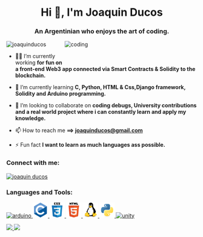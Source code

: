 <h1 align="center">Hi 👋, I'm Joaquin Ducos</h1>
<h3 align="center">An Argentinian who enjoys the art of coding.</h3>

<img align ="right" alt= "coding" width="350" height="50" src= "https://media3.giphy.com/media/qgQUggAC3Pfv687qPC/giphy.gif">

<p align="left"> <img src="https://komarev.com/ghpvc/?username=joaquinducos&label=Profile%20views&color=0e75b6&style=flat" alt="joaquinducos" /> </p>

- 👨‍💻 I’m currently working **for fun on a front-end Web3 app connected via Smart Contracts & Solidity to the blockchain.**

- 🌱 I’m currently learning **C, Python, HTML & Css,Django framework, Solidity and Arduino programming.**

- 👯 I’m looking to collaborate on **coding debugs, University contributions and a real world project where i can constantly learn and apply my knowledge.**

- 📫 How to reach me **==> joaquinducos@gmail.com**

- ⚡ Fun fact **I want to learn as much languages ass possible.**

<h3 align="left">Connect with me:</h3>
<p align="left">
<a href="https://www.linkedin.com/in/joaqu%C3%ADn-ducos-669ab21a9/" target="blank"><img align="center" src="https://raw.githubusercontent.com/rahuldkjain/github-profile-readme-generator/master/src/images/icons/Social/linked-in-alt.svg" alt="joaquin ducos" height="30" width="40" /></a>
</p>

<h3 align="left">Languages and Tools:</h3>
<p align="left"> <a href="https://www.arduino.cc/" target="_blank" rel="noreferrer"> <img src="https://cdn.worldvectorlogo.com/logos/arduino-1.svg" alt="arduino" width="40" height="40"/> </a> <a href="https://www.cprogramming.com/" target="_blank" rel="noreferrer"> <img src="https://raw.githubusercontent.com/devicons/devicon/master/icons/c/c-original.svg" alt="c" width="40" height="40"/> </a> <a href="https://www.w3schools.com/css/" target="_blank" rel="noreferrer"> <img src="https://raw.githubusercontent.com/devicons/devicon/master/icons/css3/css3-original-wordmark.svg" alt="css3" width="40" height="40"/> </a> <a href="https://www.w3.org/html/" target="_blank" rel="noreferrer"> <img src="https://raw.githubusercontent.com/devicons/devicon/master/icons/html5/html5-original-wordmark.svg" alt="html5" width="40" height="40"/> </a> <a href="https://www.linux.org/" target="_blank" rel="noreferrer"> <img src="https://raw.githubusercontent.com/devicons/devicon/master/icons/linux/linux-original.svg" alt="linux" width="40" height="40"/> </a> <a href="https://www.python.org" target="_blank" rel="noreferrer"> <img src="https://raw.githubusercontent.com/devicons/devicon/master/icons/python/python-original.svg" alt="python" width="40" height="40"/> </a> <a href="https://unity.com/" target="_blank" rel="noreferrer"> <img src="https://www.vectorlogo.zone/logos/unity3d/unity3d-icon.svg" alt="unity" width="40" height="40"/> </a> </p>

<a href="https://github.com/JoaquinDucos?tab=repositories">
  <img src="https://github-readme-stats.vercel.app/api?username=JoaquinDucos&show_icons=true&theme=tokyonight&count_private=true" />
</a>

<a href="https://github.com/JoaquinDucos/react-effortless-form">
  <img src="https://github-readme-stats.vercel.app/api/top-langs/?username=JoaquinDucos&card_width=445&theme=tokyonight&hide=html,scss&layout=compact" />
</a>

